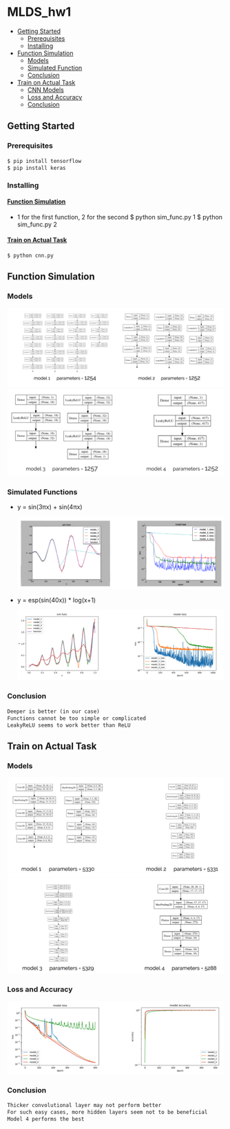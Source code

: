 # MLDS_hw1
* [Getting Started](#getting-started)
    * [Prerequisites](#prerequisites)
    * [Installing](#installing)
* [Function Simulation](#function-simulation)
    * [Models](#dnn-models)
    * [Simulated Function](#simulated-functions)
    * [Conclusion](#dnn-conclusion)
* [Train on Actual Task](#train-on-actual-task)
    * [CNN Models](#cnn-models)
    * [Loss and Accuracy](#loss-and-accuracy)
    * [Conclusion](#cnn-conclusion)
## Getting Started
### Prerequisites
    $ pip install tensorflow
    $ pip install keras
### Installing
#### [Function Simulation](##function-simulation)
- 1 for the first function, 2 for the second
    $ python sim_func.py 1
    $ python sim_func.py 2
#### [Train on Actual Task](##train-on-actual-task)
    $ python cnn.py
## Function Simulation
<a id="dnn-models"></a>

### Models
![](readme_src/sim_model1,2.png)
![](readme_src/sim_model3,4.png)

### Simulated Functions
- y = sin(3πx) + sin(4πx)

    ![](readme_src/sim_function1.png)
- y = esp(sin(40x)) * log(x+1)

    ![](readme_src/sim_function2.png)
<a id="dnn-conclusion"></a>

### Conclusion 
    Deeper is better (in our case)
    Functions cannot be too simple or complicated
    LeakyReLU seems to work better than ReLU

## Train on Actual Task
<a id="cnn-models"></a>

### Models
![](readme_src/cnn_model1,2.png)
![](readme_src/cnn_model3,4.png)
### Loss and Accuracy
![](readme_src/cnn_loss&accuracy.png)
<a id="cnn-conclusion"></a>

### Conclusion 
    Thicker convolutional layer may not perform better
    For such easy cases, more hidden layers seem not to be beneficial
    Model 4 performs the best

